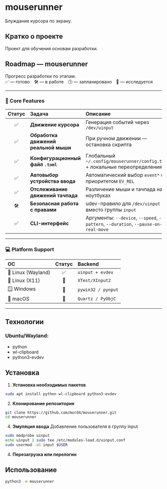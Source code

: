 # mouserunner

Блуждание курсора по экрану.

## Кратко о проекте

Проект для обучения основам разработки.

## Roadmap — mouserunner

Прогресс разработки по этапам.  
✅ — готово 🛠 — в работе 🕓 — запланировано 🚧 — исследуется

---

### 🧩 Core Features
| Статус | Задача | Описание |
|:------:|:-------|:----------|
| ✅ | **Движение курсора** | Генерация событий через `/dev/uinput` |
| ✅ | **Обработка движений реальной мыши** | При ручном движении — остановка скрипта |
| ✅ | **Конфигурационный файл `.toml`** | Глобальный `~/.config/mouserunner/config.toml` + локальные переопределения |
| ✅ | **Автовыбор устройства ввода** | Автоматический выбор `event*` с приоритетом `EV_REL` |
| ✅ | **Отслеживание движений тачпада** | Различение мыши и тачпада на ноутбуках |
| 🛠 | **Безопасная работа с правами** | udev-правило для `/dev/uinput` вместо группы `input` |
| ✅ | **CLI-интерфейс** | Аргументы: `--device`, `--speed`, `--pattern`, `--duration`, `--pause-on-real-move` |

---

### 💻 Platform Support
| ОС | Статус | Backend |
|:--|:--:|:--|
| 🐧 Linux (Wayland) | ✅ | `uinput + evdev` |
| 🐧 Linux (X11) | 🚧 | `XTest/XInput2` |
| 🪟 Windows | 🚧 | `pywin32 / pynput` |
| 🍎 macOS | 🚧 | `Quartz / PyObjC` |

---

## Технологии

### Ubuntu/Wayland:
- python
- wl-clipboard
- python3-evdev

## Установка

1. **Установка необходимых пакетов**
```bash
sudo apt install python wl-clipboard python3-evdev
```
2. **Клонирование репозитория**
```bash
git clone https://github.com/mord4/mouserunner.git
cd mouserunner
```
4. **Эмуляция ввода**
Добавление пользователя в группу input
```bash
sudo modprobe uinput
echo uinput | sudo tee /etc/modules-load.d/uinput.conf
sudo usermod -aG input $USER
```
4. **Перезагрузка или перелогин**

## Использование

```bash
python3 -m mouserunner
```
